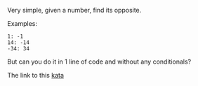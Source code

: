 Very simple, given a number, find its opposite.

Examples:
```
1: -1
14: -14
-34: 34
```
But can you do it in 1 line of code and without any conditionals?  

The link to this [kata](https://www.codewars.com/kata/opposite-number/javascript)
